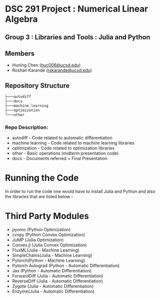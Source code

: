 # DSC 291 Project : Numerical Linear Algebra

## Group 3 : Libraries and Tools : Julia and Python

## Members
*   Huning Chen (huc006@ucsd.edu)
*   Roshan Karande (rskarande@ucsd.edu)

## Repository Structure

```powershell
├───autodiff
├───docs
├───machine_learning
├───optimization
└───other
```

### Repo Description:
-   autodiff - Code related to automatic differentiation
-   machine learning - Code related to machine learning libraries
-   optimization - Code related to optimization libraries
-   other - Basic operations (midterm presentation code)
-   docs - Documents referred + Final Presentation


# Running the Code

In order to run the code one would have to install Julia and Python and also the libraries that are listed below - 


# Third Party Modules
- pyomo (Python Optimization)
- cvxpy (Python Convex Optimization)
- JuMP (Julia Optimization)
- Convex.jl (Julia Convex Optimization)
- FluxML(Julia - Machine Learning)
- SimpleChains(Julia - Machine Learning)
- Pytorch(Python - Machine Learning)
- Pytorch Autograd (Python - Automatic Differentiation)
- Jax (Python - Automatic Differentiation)
- ForwardDiff (Julia - Automatic Differentiation)
- ReverseDiff (Julia - Automatic Differentiation)
- Zygote (Julia - Automatic Differentiation)
- Enzyme(Julia - Automatic Differentiation)